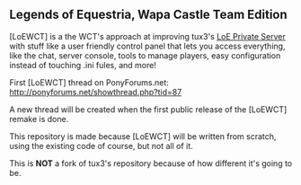 ## Legends of Equestria, Wapa Castle Team Edition

[LoEWCT] is a the WCT's approach at improving tux3's [LoE Private Server](http://github.com/tux3/LoE-PrivateServer) with stuff like a user friendly control panel that lets you access everything, like the chat, server console, tools to manage players, easy configuration instead of touching .ini fules, and more!

First [LoEWCT] thread on PonyForums.net: <http://ponyforums.net/showthread.php?tid=87>

A new thread will be created when the first public release of the [LoEWCT] remake is done.

This repository is made because [LoEWCT] will be written from scratch, using the existing code of course, but not all of it.

This is **NOT** a fork of tux3's repository because of how different it's going to be.
